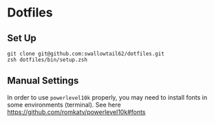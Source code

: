 # Dotfiles

## Set Up

```
git clone git@github.com:swallowtail62/dotfiles.git
zsh dotfiles/bin/setup.zsh
```

## Manual Settings

In order to use `powerlevel10k` properly, you may need to install fonts in some environments (terminal).
See here https://github.com/romkatv/powerlevel10k#fonts
